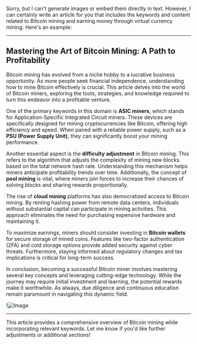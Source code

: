 Sorry, but I can't generate images or embed them directly in text. However, I can certainly write an article for you that includes the keywords and content related to Bitcoin mining and earning money through virtual currency mining. Here's an example:

---

## Mastering the Art of Bitcoin Mining: A Path to Profitability

Bitcoin mining has evolved from a niche hobby to a lucrative business opportunity. As more people seek financial independence, understanding how to mine Bitcoin effectively is crucial. This article delves into the world of Bitcoin miners, exploring the tools, strategies, and knowledge required to turn this endeavor into a profitable venture.

One of the primary keywords in this domain is **ASIC miners**, which stands for Application-Specific Integrated Circuit miners. These devices are specifically designed for mining cryptocurrencies like Bitcoin, offering high efficiency and speed. When paired with a reliable power supply, such as a **PSU (Power Supply Unit)**, they can significantly boost your mining performance. 

Another essential aspect is the **difficulty adjustment** in Bitcoin mining. This refers to the algorithm that adjusts the complexity of mining new blocks based on the total network hash rate. Understanding this mechanism helps miners anticipate profitability trends over time. Additionally, the concept of **pool mining** is vital, where miners join forces to increase their chances of solving blocks and sharing rewards proportionally.

The rise of **cloud mining** platforms has also democratized access to Bitcoin mining. By renting hashing power from remote data centers, individuals without substantial capital can participate in mining activities. This approach eliminates the need for purchasing expensive hardware and maintaining it.

To maximize earnings, miners should consider investing in **Bitcoin wallets** for secure storage of mined coins. Features like two-factor authentication (2FA) and cold storage options provide added security against cyber threats. Furthermore, staying informed about regulatory changes and tax implications is critical for long-term success.

In conclusion, becoming a successful Bitcoin miner involves mastering several key concepts and leveraging cutting-edge technology. While the journey may require initial investment and learning, the potential rewards make it worthwhile. As always, due diligence and continuous education remain paramount in navigating this dynamic field.

!![Image](https://github.com/user-attachments/assets/3be06921-4469-491d-bd37-5f14c53422b7)

--- 

This article provides a comprehensive overview of Bitcoin mining while incorporating relevant keywords. Let me know if you'd like further adjustments or additional sections!